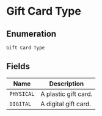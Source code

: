 
# Gift Card Type

## Enumeration

`Gift Card Type`

## Fields

| Name | Description |
|  --- | --- |
| `PHYSICAL` | A plastic gift card. |
| `DIGITAL` | A digital gift card. |

